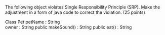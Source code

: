 The following object violates Single Responsibility Principle (SRP). Make the adjustment in a form of java code to correct the violation. (25 points)

Class Pet
petName : String<br>
owner : String
public makeSound() : String
public eat() : String
